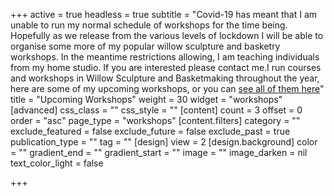+++
active = true
headless = true
subtitle = "Covid-19 has meant that I am unable to run my normal schedule of workshops for the time being. Hopefully as we release from the various levels of lockdown I will be able to organise some more of my popular willow sculpture and basketry workshops. In the meantime restrictions allowing, I am teaching individuals from my home studio. If you are interested please contact me.I run courses and workshops in Willow Sculpture and Basketmaking throughout the year, here are some of my upcoming workshops, or you can [see all of them here](/workshops)"
title = "Upcoming Workshops"
weight = 30
widget = "workshops"
[advanced]
css_class = ""
css_style = ""
[content]
count = 3
offset = 0
order = "asc"
page_type = "workshops"
[content.filters]
category = ""
exclude_featured = false
exclude_future = false
exclude_past = true
publication_type = ""
tag = ""
[design]
view = 2
[design.background]
color = ""
gradient_end = ""
gradient_start = ""
image = ""
image_darken = nil
text_color_light = false

+++
